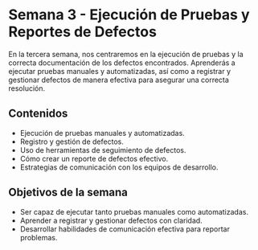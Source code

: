 # Semana 3 - Ejecución de Pruebas y Reportes de Defectos

En la tercera semana, nos centraremos en la ejecución de pruebas y la correcta documentación de los defectos encontrados. Aprenderás a ejecutar pruebas manuales y automatizadas, así como a registrar y gestionar defectos de manera efectiva para asegurar una correcta resolución.

## Contenidos

- Ejecución de pruebas manuales y automatizadas.
- Registro y gestión de defectos.
- Uso de herramientas de seguimiento de defectos.
- Cómo crear un reporte de defectos efectivo.
- Estrategias de comunicación con los equipos de desarrollo.

## Objetivos de la semana

- Ser capaz de ejecutar tanto pruebas manuales como automatizadas.
- Aprender a registrar y gestionar defectos con claridad.
- Desarrollar habilidades de comunicación efectiva para reportar problemas.
